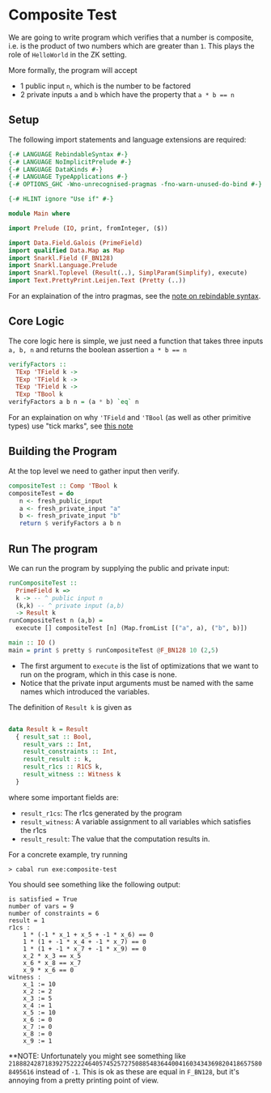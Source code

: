 # Composite Test

We are going to write program which verifies that a number is composite, i.e. is the product of two numbers which are greater than `1`. This plays the role of `HelloWorld` in the ZK setting.

More formally, the program will accept

-  1 public input `n`, which is the number to be factored
-  2 private inputs `a` and `b` which have the property that `a * b == n`

## Setup

The following import statements and language extensions are required:


```haskell
{-# LANGUAGE RebindableSyntax #-}
{-# LANGUAGE NoImplicitPrelude #-}
{-# LANGUAGE DataKinds #-}
{-# LANGUAGE TypeApplications #-}
{-# OPTIONS_GHC -Wno-unrecognised-pragmas -fno-warn-unused-do-bind #-}

{-# HLINT ignore "Use if" #-}

module Main where

import Prelude (IO, print, fromInteger, ($))

import Data.Field.Galois (PrimeField)
import qualified Data.Map as Map
import Snarkl.Field (F_BN128)
import Snarkl.Language.Prelude
import Snarkl.Toplevel (Result(..), SimplParam(Simplify), execute)
import Text.PrettyPrint.Leijen.Text (Pretty (..))
```

For an explaination of the intro pragmas, see the [note on rebindable syntax](../README.md#rebindablesyntax-extension-etc).


## Core Logic

The core logic here is simple, we just need a function that takes three inputs `a, b, n` and returns the boolean assertion `a * b == n`

```haskell
verifyFactors :: 
  TExp 'TField k -> 
  TExp 'TField k ->
  TExp 'TField k ->
  TExp 'TBool k
verifyFactors a b n = (a * b) `eq` n
```

For an explaination on why `'TField` and `'TBool` (as well as other primitive types) use "tick marks", see [this note](../README.md/#types-with-tick-marks)

## Building the Program

At the top level we need to gather input then verify. 

```haskell
compositeTest :: Comp 'TBool k
compositeTest = do
   n <- fresh_public_input 
   a <- fresh_private_input "a"
   b <- fresh_private_input "b"
   return $ verifyFactors a b n
```

## Run The program

We can run the program by supplying the public and private input:

```haskell
runCompositeTest :: 
  PrimeField k =>
  k -> -- ^ public input n
  (k,k) -- ^ private input (a,b)
  -> Result k
runCompositeTest n (a,b) = 
  execute [] compositeTest [n] (Map.fromList [("a", a), ("b", b)])

main :: IO ()
main = print $ pretty $ runCompositeTest @F_BN128 10 (2,5)
```

- The first argument to `execute` is the list of optimizations that we want to run on 
  the program, which in this case is none.
- Notice that the private input arguments must be named with the same names which introduced
  the variables.

The definition of `Result k` is given as

```haskell ignore

data Result k = Result
  { result_sat :: Bool,
    result_vars :: Int,
    result_constraints :: Int,
    result_result :: k,
    result_r1cs :: R1CS k,
    result_witness :: Witness k
  }
```

where some important fields are:

- `result_r1cs`: The r1cs generated by the program
- `result_witness`: A variable assignment to all variables which satisfies the r1cs
- `result_result`: The value that the computation results in.

For a concrete example, try running 

```
> cabal run exe:composite-test
```

You should see something like the following output:

```
is satisfied = True
number of vars = 9
number of constraints = 6
result = 1
r1cs :
    1 * (-1 * x_1 + x_5 + -1 * x_6) == 0
    1 * (1 + -1 * x_4 + -1 * x_7) == 0
    1 * (1 + -1 * x_7 + -1 * x_9) == 0
    x_2 * x_3 == x_5
    x_6 * x_8 == x_7
    x_9 * x_6 == 0
witness :
    x_1 := 10
    x_2 := 2
    x_3 := 5
    x_4 := 1
    x_5 := 10
    x_6 := 0
    x_7 := 0
    x_8 := 0
    x_9 := 1

```

**NOTE: Unfortunately you might see something like `21888242871839275222246405745257275088548364400416034343698204186575808495616` instead of `-1`. This is ok as these are equal in `F_BN128`, but it's annoying from a pretty printing point of view.
